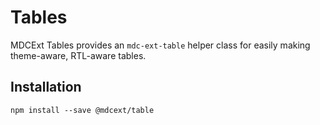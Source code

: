 <!--docs:
title: "Tables"
layout: detail
section: components
path: /catalog/tables/
-->

# Tables

MDCExt Tables provides an `mdc-ext-table` helper class for easily making theme-aware, RTL-aware
tables.

## Installation

```
npm install --save @mdcext/table
```
